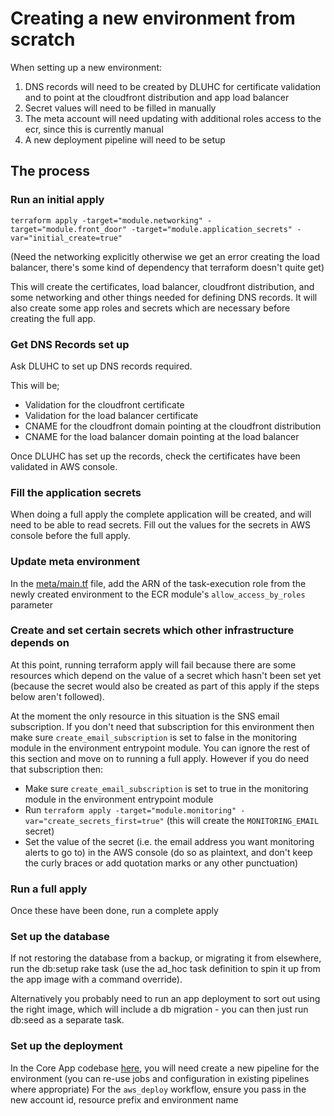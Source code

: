 # Creating a new environment from scratch

When setting up a new environment:
1. DNS records will need to be created by DLUHC for certificate validation and to point at the cloudfront distribution and app load balancer
1. Secret values will need to be filled in manually
1. The meta account will need updating with additional roles access to the ecr, since this is currently manual
1. A new deployment pipeline will need to be setup

## The process

### Run an initial apply

```terraform apply -target="module.networking" -target="module.front_door" -target="module.application_secrets" -var="initial_create=true"```

(Need the networking explicitly otherwise we get an error creating the load balancer, there's some kind of dependency that terraform doesn't quite get)

This will create the certificates, load balancer, cloudfront distribution, and some networking and other things needed for defining DNS records.
It will also create some app roles and secrets which are necessary before creating the full app.

### Get DNS Records set up

Ask DLUHC to set up DNS records required.

This will be;
* Validation for the cloudfront certificate
* Validation for the load balancer certificate
* CNAME for the cloudfront domain pointing at the cloudfront distribution
* CNAME for the load balancer domain pointing at the load balancer

Once DLUHC has set up the records, check the certificates have been validated in AWS console.

### Fill the application secrets

When doing a full apply the complete application will be created, and will need to be able to read secrets. 
Fill out the values for the secrets in AWS console before the full apply.

### Update meta environment

In the [meta/main.tf](../terraform/meta/main.tf) file, add the ARN of the task-execution role from the newly created environment to the ECR module's `allow_access_by_roles` parameter

### Create and set certain secrets which other infrastructure depends on

At this point, running terraform apply will fail because there are some resources which depend on the value of a secret which hasn't been set yet (because the secret would also be created as part of this apply if the steps below aren't followed).

At the moment the only resource in this situation is the SNS email subscription. If you don't need that subscription for this environment then make sure `create_email_subscription` is set to false in the monitoring module in the environment entrypoint module. You can ignore the rest of this section and move on to running a full apply. However if you do need that subscription then:
- Make sure `create_email_subscription` is set to true in the monitoring module in the environment entrypoint module
- Run ```terraform apply -target="module.monitoring" -var="create_secrets_first=true"``` (this will create the `MONITORING_EMAIL` secret)
- Set the value of the secret (i.e. the email address you want monitoring alerts to go to) in the AWS console (do so as plaintext, and don't keep the curly braces or add quotation marks or any other punctuation)

### Run a full apply

Once these have been done, run a complete apply

### Set up the database

If not restoring the database from a backup, or migrating it from elsewhere, run the db:setup rake task (use the ad_hoc task definition to spin it up from the app image with a command override).

Alternatively you probably need to run an app deployment to sort out using the right image, which will include a db migration - you can then just run db:seed as a separate task.

### Set up the deployment

In the Core App codebase [here](https://github.com/communitiesuk/submit-social-housing-lettings-and-sales-data), you will need create a new pipeline for the environment (you can re-use jobs and configuration in existing pipelines where appropriate)
For the `aws_deploy` workflow, ensure you pass in the new account id, resource prefix and environment name